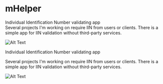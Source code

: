 # mHelper
Individual Identification Number validating app<br/>
Several projects I'm working on require IIN from users or clients. There is a simple app for IIN validation without third-party services. <br/>
 
![Alt Text](register.gif)

Individual Identification Number validating app<br/>


Several projects I'm working on require IIN from users or clients. There is a simple app for IIN validation without third-party services. <br/>
 
![Alt Text](register.gif)

